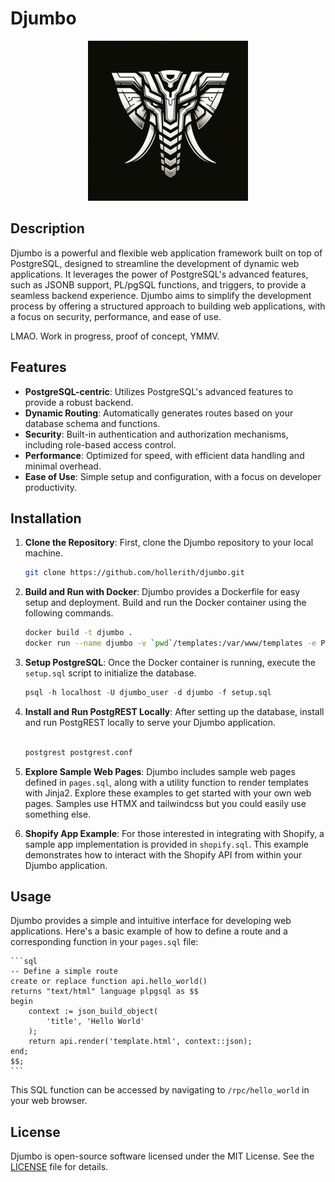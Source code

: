 # Djumbo

<div align="center">
    <img src="static/djumbo_512.png" alt="Djumbo Logo" width="256">
</div>

## Description

Djumbo is a powerful and flexible web application framework built on top of PostgreSQL, designed to streamline the development of dynamic web applications. It leverages the power of PostgreSQL's advanced features, such as JSONB support, PL/pgSQL functions, and triggers, to provide a seamless backend experience. Djumbo aims to simplify the development process by offering a structured approach to building web applications, with a focus on security, performance, and ease of use.

LMAO. Work in progress, proof of concept, YMMV.

## Features

- **PostgreSQL-centric**: Utilizes PostgreSQL's advanced features to provide a robust backend.
- **Dynamic Routing**: Automatically generates routes based on your database schema and functions.
- **Security**: Built-in authentication and authorization mechanisms, including role-based access control.
- **Performance**: Optimized for speed, with efficient data handling and minimal overhead.
- **Ease of Use**: Simple setup and configuration, with a focus on developer productivity.

## Installation

1. **Clone the Repository**: First, clone the Djumbo repository to your local machine.

    ```bash
    git clone https://github.com/hollerith/djumbo.git
    ```

2. **Build and Run with Docker**: Djumbo provides a Dockerfile for easy setup and deployment. Build and run the Docker container using the following commands.

    ```bash
    docker build -t djumbo .
    docker run --name djumbo -v `pwd`/templates:/var/www/templates -e POSTGRES_PASSWORD=yoursupersecretword -p 5432:5432 -d djumbo:latest
    ```

3. **Setup PostgreSQL**: Once the Docker container is running, execute the `setup.sql` script to initialize the database.

    ```sql
    psql -h localhost -U djumbo_user -d djumbo -f setup.sql
    ```

4. **Install and Run PostgREST Locally**: After setting up the database, install and run PostgREST locally to serve your Djumbo application.

    ```bash

    postgrest postgrest.conf
    ```

5. **Explore Sample Web Pages**: Djumbo includes sample web pages defined in `pages.sql`, along with a utility function to render templates with Jinja2. Explore these examples to get started with your own web pages. Samples use HTMX and tailwindcss but you could easily use something else.

6. **Shopify App Example**: For those interested in integrating with Shopify, a sample app implementation is provided in `shopify.sql`. This example demonstrates how to interact with the Shopify API from within your Djumbo application.

## Usage

Djumbo provides a simple and intuitive interface for developing web applications. Here's a basic example of how to define a route and a corresponding function in your `pages.sql` file:

    ```sql
    -- Define a simple route
    create or replace function api.hello_world()
    returns "text/html" language plpgsql as $$
    begin
        context := json_build_object(
            'title', 'Hello World'
        );
        return api.render('template.html', context::json);
    end;
    $$;
    ```

This SQL function can be accessed by navigating to `/rpc/hello_world` in your web browser.

## License

Djumbo is open-source software licensed under the MIT License. See the [LICENSE](LICENSE) file for details.
